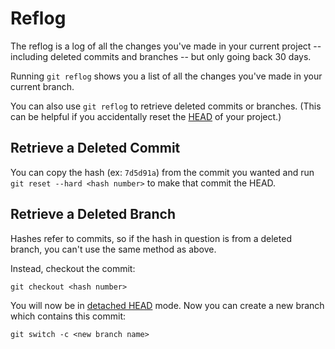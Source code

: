 # Reflog

The reflog is a log of all the changes you've made in your current project -- including deleted commits and branches -- but only going back 30 days.

Running `git reflog` shows you a list of all the changes you've made in your current branch.

You can also use `git reflog` to retrieve deleted commits or branches.  (This can be helpful if you accidentally reset the [HEAD](../head/head.md) of your project.)


## Retrieve a Deleted Commit

You can copy the hash (ex: `7d5d91a`) from the commit you wanted and run `git reset --hard <hash number>` to make that commit the HEAD.


## Retrieve a Deleted Branch

Hashes refer to commits, so if the hash in question is from a deleted branch, you can't use the same method as above.

Instead, checkout the commit:

`git checkout <hash number>`

You will now be in [detached HEAD](../head/2-detached-head.md) mode.  Now you can create a new branch which contains this commit:

`git switch -c <new branch name>`